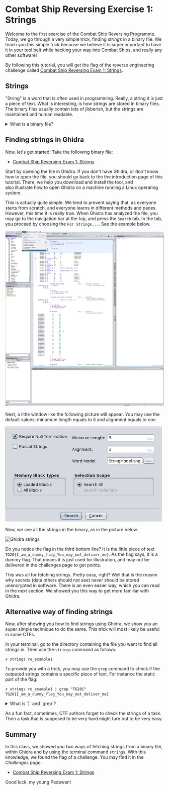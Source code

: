 # Combat Ship Reversing Exercise 1: Strings

Welcome to the first exercise of the Combat Ship Reversing Programme. Today,
we go through a very simple trick, finding _strings_ in a binary file. We teach
you this simple trick because we believe it is super important to have it in
your tool belt while hacking your way into Combat Ships, and really any other
software!

By following this tutorial, you will get the flag of the reverse engineering 
challenge called [Combat Ship Reversing Exam 1: Strings](link.til.oppgave).

## Strings
"String" is a word that is often used in programming. Really, a string it is 
just a 
piece of text. What is interesting, is how strings are stored in binary files.
The binary files usually contain lots of jibberish, but the strings are 
maintained and human readable. 

<details>
<summary>What is a binary file?</summary><p>
Binary files. That might be a new term for some of you. So, you know when 
developers are coding. The code they write is not understandable for your 
computer to begin with. 
The programming languages are made for humans to be able to 
interact with the machine. However, before the machine can understand the 
language, the code needs to go through an additional step. That additional
step is that it must be _compiled_ into machine language. 
Think of compiling simply as converting the code to a language that is 
readable by the computer. 
The compilation makes a blob of jibberish, just loads of weird characters. 
This blob is put into a file, which the machine finally understands. That file 
is called a _binary file_. 

E.g. when you open any computer program, like for instance Discord, you run a 
binary file. 

Oh btw. Some programming languages does not get compiled, but that is out of
scope for this tutorial. Google it if you get very curious!!
</p></details>

## Finding strings in Ghidra
Now, let's get started! Take the following binary file:

* [Combat Ship Reversing Exam 1: Strings](re_noob1)

Start by opening the file in Ghidra. 
If you don't have Ghidra, or don't know how to open the file, 
you should go back to the
the introduction page of this tutorial. There, we help you download and 
install the tool, and  
also illustrate how to open Ghidra on a machine running a Linux operating 
system.

This is actually quite simple. We tend to prevent saying that, as everyone
starts from scratch, and everyone learns in different methods and paces. 
However, this time it is really true. When Ghidra has analyzed the file, you 
may go to the navigation bar at the top, and press the `Search` tab. In the 
tab, you proceed by choosing the `For Strings...`. See the example below.

![Top bar navigation screenshot](ghidra_search_strings.png)

Next, a little window like the following picture will appear. You may 
use the default values; minumum length equals to 5 and alignment equals to one.

![Search For Strings](ghidra_search_for_strings.png)

Now, we see all the strings in the binary, as in the picture below. 

![Ghidra strings](ghidra_strings.png)

Do you notice the flag in the third bottom line? It is the little piece of text 
`TG20{I_am_a_dummy_flag_You_may_not_deliver_me}`. As the flag says, it is a
dummy flag. That means it is just used for illustration, and may not be 
delivered in the challenges page to get points. 

This was all for fetching strings. Pretty easy, right? Well that is the reason
why secrets (data others should not see) never should be stored unencrypted
in software. There is an even easier way, which you can read in the next 
section. We showed you this way to get more familiar with Ghidra. 

## Alternative way of finding strings
Now, after showing you how to find strings using Ghidra, we show you an super
simple technique to do the same. This trick will most likely be useful in 
some CTFs. 

In your terminal, go to the directory containing the file you want to find all
strings in. Then use the `strings` command as follows:
```
✗ strings re_example1
```

To provide you with a trick, you may use the `grep` command to check if the 
outputed strings contains a specific piece of text. For instance the static
part of the flag:
```
✗ strings re_example1 | grep "TG20{"
TG20{I_am_a_dummy_flag_You_may_not_deliver_me}
```

<details>
<summary>What is `|` and `grep`?</summary><p>

The `|` sign is called `pipe`. When writing terminal commands, you can chain
commands using a pipe. It takes the output of one command and sends it into
another one.

`grep` searches for a pattern in a file, working directory, or standard input.
If it finds a match, the whole string is printed to the terminal

Let's look at the above command, in which the following is happening:
1. We execute `strings` on the binary, which returns all the strings in that
binary. 
2. The pipe sends the output of the `strings` command as input into the `grep` 
command. 
3. Now, the `grep` command searches through its input (the `strings` results), 
and tries to find the text "TG20{". Any matches are printed to the terminal.

As the flag format starts with "TG20{", you will receive the flag if it exists
as a string in the binary.

We advise you to read about commands you want to learn by googling or using 
the man pages. Read more about the man pages on the `Tips and tools` page.

---

</p></details>

As a fun fact, sometimes, CTF authors forget to check the strings of a task. 
Then a task that is supposed to be very hard might turn out to be very easy. 

## Summary
In this class, we showed you two ways of fetching strings from a binary file,
within Ghidra and by using the terminal command `strings`. With this knowledge,
we found the flag of a challenge. You may find it in the _Challenges page_:

* [Combat Ship Reversing Exam 1: Strings](link.til.oppgave)

Good luck, my young Padawan!
